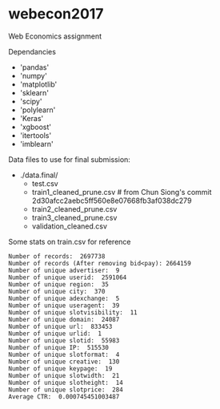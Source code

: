 # webecon2017
Web Economics assignment

Dependancies
* 'pandas'
* 'numpy'
* 'matplotlib'
* 'sklearn'
* 'scipy'
* 'polylearn'
* 'Keras'
* 'xgboost'
* 'itertools'
* 'imblearn'

Data files to use for final submission:
   * ./data.final/
     * test.csv
     * train1_cleaned_prune.csv # from Chun Siong's commit 2d30afcc2aebc5ff560e8e07668fb3af038dc279
     * train2_cleaned_prune.csv
     * train3_cleaned_prune.csv
     * validation_cleaned.csv

Some stats on train.csv for reference

    Number of records:  2697738
    Number of records (After removing bid<pay): 2664159
    Number of unique advertiser:  9
    Number of unique userid:  2591064
    Number of unique region:  35
    Number of unique city:  370
    Number of unique adexchange:  5
    Number of unique useragent:  39
    Number of unique slotvisibility:  11
    Number of unique domain:  24087
    Number of unique url:  833453
    Number of unique urlid:  1
    Number of unique slotid:  55983
    Number of unique IP:  515530
    Number of unique slotformat:  4
    Number of unique creative:  130
    Number of unique keypage:  19
    Number of unique slotwidth:  21
    Number of unique slotheight:  14
    Number of unique slotprice:  284
    Average CTR:  0.000745451003487



